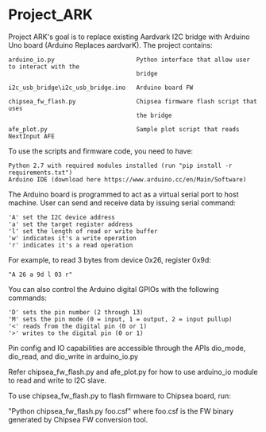 # Project_ARK
Project ARK's goal is to replace existing Aardvark I2C bridge with Arduino Uno
board (Arduino Replaces aardvarK).  The project contains:

	arduino_io.py						Python interface that allow user to interact with the
										bridge

	i2c_usb_bridge\i2c_usb_bridge.ino	Arduino board FW

	chipsea_fw_flash.py					Chipsea firmware flash script that uses
										the bridge

	afe_plot.py							Sample plot script that reads NextInput AFE


To use the scripts and firmware code, you need to have:

	Python 2.7 with required modules installed (run "pip install -r requirements.txt")
	Arduino IDE (download here https://www.arduino.cc/en/Main/Software)

The Arduino board is programmed to act as a virtual serial port to host machine.
User can send and receive data by issuing serial command:

	'A' set the I2C device address
	'a' set the target register address
	'l' set the length of read or write buffer
	'w' indicates it's a write operation
	'r' indicates it's a read operation

For example, to read 3 bytes from device 0x26, register 0x9d:

	"A 26 a 9d l 03 r"

You can also control the Arduino digital GPIOs with the following commands:

	'D' sets the pin number (2 through 13)
	'M' sets the pin mode (0 = input, 1 = output, 2 = input pullup)
	'<' reads from the digital pin (0 or 1)
	'>' writes to the digital pin (0 or 1)

Pin config and IO capabilities are accessible through the APIs dio_mode, dio_read, and dio_write in arduino_io.py

Refer chipsea_fw_flash.py and afe_plot.py for how to use arduino_io module to
read and write to I2C slave.

To use chipsea_fw_flash.py to flash firmware to Chipsea board, run:

"Python chipsea_fw_flash.py foo.csf" where foo.csf is the FW binary generated by
Chipsea FW conversion tool.